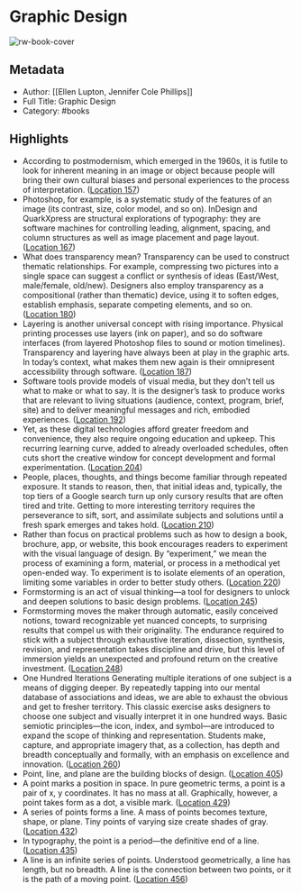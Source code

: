 # Graphic Design

![rw-book-cover](https://images-na.ssl-images-amazon.com/images/I/516F9xX%2BHOL._SL200_.jpg)

## Metadata
- Author: [[Ellen Lupton, Jennifer Cole Phillips]]
- Full Title: Graphic Design
- Category: #books

## Highlights
- According to postmodernism, which emerged in the 1960s, it is futile to look for inherent meaning in an image or object because people will bring their own cultural biases and personal experiences to the process of interpretation. ([Location 157](https://readwise.io/to_kindle?action=open&asin=B010U9BT64&location=157))
- Photoshop, for example, is a systematic study of the features of an image (its contrast, size, color model, and so on). InDesign and QuarkXpress are structural explorations of typography: they are software machines for controlling leading, alignment, spacing, and column structures as well as image placement and page layout. ([Location 167](https://readwise.io/to_kindle?action=open&asin=B010U9BT64&location=167))
- What does transparency mean? Transparency can be used to construct thematic relationships. For example, compressing two pictures into a single space can suggest a conflict or synthesis of ideas (East/West, male/female, old/new). Designers also employ transparency as a compositional (rather than thematic) device, using it to soften edges, establish emphasis, separate competing elements, and so on. ([Location 180](https://readwise.io/to_kindle?action=open&asin=B010U9BT64&location=180))
- Layering is another universal concept with rising importance. Physical printing processes use layers (ink on paper), and so do software interfaces (from layered Photoshop files to sound or motion timelines). Transparency and layering have always been at play in the graphic arts. In today’s context, what makes them new again is their omnipresent accessibility through software. ([Location 187](https://readwise.io/to_kindle?action=open&asin=B010U9BT64&location=187))
- Software tools provide models of visual media, but they don’t tell us what to make or what to say. It is the designer’s task to produce works that are relevant to living situations (audience, context, program, brief, site) and to deliver meaningful messages and rich, embodied experiences. ([Location 192](https://readwise.io/to_kindle?action=open&asin=B010U9BT64&location=192))
- Yet, as these digital technologies afford greater freedom and convenience, they also require ongoing education and upkeep. This recurring learning curve, added to already overloaded schedules, often cuts short the creative window for concept development and formal experimentation. ([Location 204](https://readwise.io/to_kindle?action=open&asin=B010U9BT64&location=204))
- People, places, thoughts, and things become familiar through repeated exposure. It stands to reason, then, that initial ideas and, typically, the top tiers of a Google search turn up only cursory results that are often tired and trite. Getting to more interesting territory requires the perseverance to sift, sort, and assimilate subjects and solutions until a fresh spark emerges and takes hold. ([Location 210](https://readwise.io/to_kindle?action=open&asin=B010U9BT64&location=210))
- Rather than focus on practical problems such as how to design a book, brochure, app, or website, this book encourages readers to experiment with the visual language of design. By “experiment,” we mean the process of examining a form, material, or process in a methodical yet open-ended way. To experiment is to isolate elements of an operation, limiting some variables in order to better study others. ([Location 220](https://readwise.io/to_kindle?action=open&asin=B010U9BT64&location=220))
- Formstorming is an act of visual thinking—a tool for designers to unlock and deepen solutions to basic design problems. ([Location 245](https://readwise.io/to_kindle?action=open&asin=B010U9BT64&location=245))
- Formstorming moves the maker through automatic, easily conceived notions, toward recognizable yet nuanced concepts, to surprising results that compel us with their originality. The endurance required to stick with a subject through exhaustive iteration, dissection, synthesis, revision, and representation takes discipline and drive, but this level of immersion yields an unexpected and profound return on the creative investment. ([Location 248](https://readwise.io/to_kindle?action=open&asin=B010U9BT64&location=248))
- One Hundred Iterations Generating multiple iterations of one subject is a means of digging deeper. By repeatedly tapping into our mental database of associations and ideas, we are able to exhaust the obvious and get to fresher territory. This classic exercise asks designers to choose one subject and visually interpret it in one hundred ways. Basic semiotic principles—the icon, index, and symbol—are introduced to expand the scope of thinking and representation. Students make, capture, and appropriate imagery that, as a collection, has depth and breadth conceptually and formally, with an emphasis on excellence and innovation. ([Location 260](https://readwise.io/to_kindle?action=open&asin=B010U9BT64&location=260))
- Point, line, and plane are the building blocks of design. ([Location 405](https://readwise.io/to_kindle?action=open&asin=B010U9BT64&location=405))
- A point marks a position in space. In pure geometric terms, a point is a pair of x, y coordinates. It has no mass at all. Graphically, however, a point takes form as a dot, a visible mark. ([Location 429](https://readwise.io/to_kindle?action=open&asin=B010U9BT64&location=429))
- A series of points forms a line. A mass of points becomes texture, shape, or plane. Tiny points of varying size create shades of gray. ([Location 432](https://readwise.io/to_kindle?action=open&asin=B010U9BT64&location=432))
- In typography, the point is a period—the definitive end of a line. ([Location 435](https://readwise.io/to_kindle?action=open&asin=B010U9BT64&location=435))
- A line is an infinite series of points. Understood geometrically, a line has length, but no breadth. A line is the connection between two points, or it is the path of a moving point. ([Location 456](https://readwise.io/to_kindle?action=open&asin=B010U9BT64&location=456))
